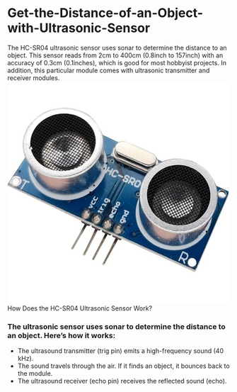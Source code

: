 # Get-the-Distance-of-an-Object-with-Ultrasonic-Sensor

The HC-SR04 ultrasonic sensor uses sonar to determine the distance to an object. This sensor reads from 2cm to 400cm (0.8inch to 157inch) with an accuracy of 0.3cm (0.1inches), which is good for most hobbyist projects. In addition, this particular module comes with ultrasonic transmitter and receiver modules.
<br>
![Ultrasonic Sensor](https://github.com/Ogbonna-Joseph/Get-the-Distance-of-an-Object-with-Ultrasonic-Sensor/blob/main/images/ultrasonic-sensor-hc-sr04-500x500.jpg)
How Does the HC-SR04 Ultrasonic Sensor Work?

### The ultrasonic sensor uses sonar to determine the distance to an object. Here’s how it works:

- The ultrasound transmitter (trig pin) emits a high-frequency sound (40 kHz).
- The sound travels through the air. If it finds an object, it bounces back to the module.
- The ultrasound receiver (echo pin) receives the reflected sound (echo).
